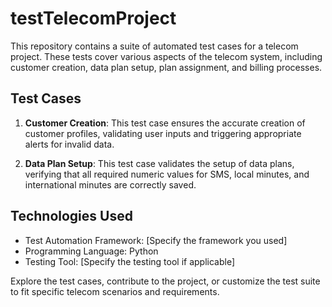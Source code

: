 # testTelecomProject

This repository contains a suite of automated test cases for a telecom project. These tests cover various aspects of the telecom system, including customer creation, data plan setup, plan assignment, and billing processes.

## Test Cases

1. **Customer Creation**: This test case ensures the accurate creation of customer profiles, validating user inputs and triggering appropriate alerts for invalid data.

2. **Data Plan Setup**: This test case validates the setup of data plans, verifying that all required numeric values for SMS, local minutes, and international minutes are correctly saved.

## Technologies Used

- Test Automation Framework: [Specify the framework you used]
- Programming Language: Python
- Testing Tool: [Specify the testing tool if applicable]

Explore the test cases, contribute to the project, or customize the test suite to fit specific telecom scenarios and requirements.
